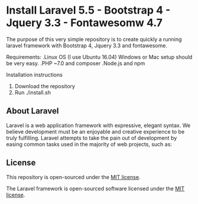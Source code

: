 # Install Laravel 5.5 - Bootstrap 4 - Jquery 3.3 - Fontawesomw 4.7

The purpose of this very simple repository is to create quickly a running laravel framework with Bootstrap 4, Jquery 3.3 and fontawesome.

Requirements:
.Linux OS (I use Ubuntu 16.04) Windows or Mac setup should be very easy.
.PHP ~7.0 and composer
.Node.js and npm

Installation instructions

1. Download the repository
2. Run ./install.sh


## About Laravel

Laravel is a web application framework with expressive, elegant syntax. We believe development must be an enjoyable and creative experience to be truly fulfilling. Laravel attempts to take the pain out of development by easing common tasks used in the majority of web projects, such as:

## License
This repository is open-sourced under the [MIT license](https://opensource.org/licenses/MIT).

The Laravel framework is open-sourced software licensed under the [MIT license](https://opensource.org/licenses/MIT).
